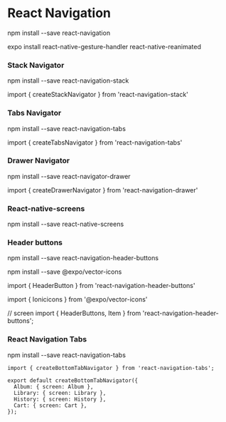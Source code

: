 
React Navigation
================

npm install --save react-navigation

expo install react-native-gesture-handler react-native-reanimated

### Stack Navigator

npm install --save react-navigation-stack

import { createStackNavigator } from 'react-navigation-stack'


### Tabs Navigator

npm install --save react-navigation-tabs

import { createTabsNavigator } from 'react-navigation-tabs'


### Drawer Navigator

npm install --save react-navigator-drawer

import { createDrawerNavigator } from 'react-navigation-drawer'


### React-native-screens

npm install --save react-native-screens


### Header buttons

npm install --save react-navigation-header-buttons

npm install --save @expo/vector-icons

import { HeaderButton } from 'react-navigation-header-buttons'

import { Ionicicons } from '@expo/vector-icons'


// screen
import { HeaderButtons, Item } from 'react-navigation-header-buttons';


### React Navigation Tabs

npm install --save react-navigation-tabs

```
import { createBottomTabNavigator } from 'react-navigation-tabs';
 
export default createBottomTabNavigator({
  Album: { screen: Album },
  Library: { screen: Library },
  History: { screen: History },
  Cart: { screen: Cart },
});
```